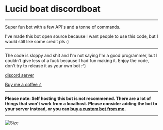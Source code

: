 # Lucid boat discordboat
---
Super fun bot with a few API's and a tonne of commands.

I've made this bot open source because I want people to use this code, but I would still like some credit pls :)

---
The code is sloppy and shit and I'm not saying I'm a good programmer, but I couldn't give less of a fuck because I had fun making it. 
Enjoy the code, don't try to release it as your own bot :^)

[discord server](https://bit.ly/JASONDiscord)

[Buy me a coffee :)](https://ko-fi.com/Chaseyy)

---

**Please note: Self hosting this bot is not recommened. There are a lot of things that won't work from a localhost. Please consider adding the bot to your server instead, or you can [buy a custom bot from me](https://ko-fi/Chaseyy).**

---

![Size](https://img.shields.io/github/repo-size/ChaseTehChicken/Lucid)

